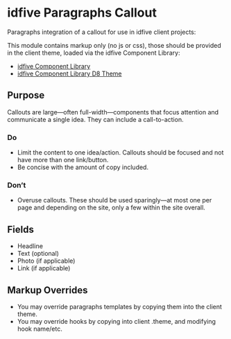 # idfive Paragraphs Callout

Paragraphs integration of a callout for use in idfive client projects:

This module contains markup only (no js or css), those should be provided in the client theme, loaded via the idfive Component Library:

- [idfive Component Library](https://bitbucket.org/idfivellc/idfive-component-library)
- [idfive Component Library D8 Theme](https://bitbucket.org/idfivellc/idfive-component-library-d8-theme)

## Purpose

Callouts are large—often full-width—components that focus attention and communicate a single idea. They can include a call-to-action.

### Do

- Limit the content to one idea/action. Callouts should be focused and not have more than one link/button.
- Be concise with the amount of copy included.

### Don’t

- Overuse callouts. These should be used sparingly—at most one per page and depending on the site, only a few within the site overall.

## Fields

- Headline
- Text (optional)
- Photo (if applicable)
- Link (if applicable)

## Markup Overrides

- You may override paragraphs templates by copying them into the client theme.
- You may override hooks by copying into client .theme, and modifying hook name/etc.
